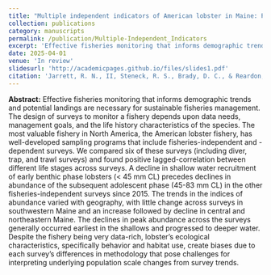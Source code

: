 ```yaml
---
title: "Multiple independent indicators of American lobster in Maine: Patterns in space and time"
collection: publications
category: manuscripts
permalink: /publication/Multiple-Independent_Indicators
excerpt: 'Effective fisheries monitoring that informs demographic trends and potential landings are necessary for sustainable fisheries management. The design of surveys...'
date: 2025-04-01
venue: 'In review'
slidesurl: 'http://academicpages.github.io/files/slides1.pdf'
citation: 'Jarrett, R. N., II, Steneck, R. S., Brady, D. C., & Reardon, Kathleen M. (2025). Multiple independent indicators of American lobster in Maine: Patterns in space and time. In review.'
---
```


<b>Abstract:</b>
Effective fisheries monitoring that informs demographic trends and potential landings are necessary for sustainable fisheries management. The design of surveys to monitor a fishery depends upon data needs, management goals, and the life history characteristics of the species. The most valuable fishery in North America, the American lobster fishery, has well-developed sampling programs that include fisheries-independent and -dependent surveys. We compared six of these surveys (including diver, trap, and trawl surveys) and found positive lagged-correlation between different life stages across surveys. A decline in shallow water recruitment of early benthic phase lobsters (< 45 mm CL) precedes declines in abundance of the subsequent adolescent phase (45-83 mm CL) in the other fisheries-independent surveys since 2015. The trends in the indices of abundance varied with geography, with little change across surveys in southwestern Maine and an increase followed by decline in central and northeastern Maine. The declines in peak abundance across the surveys generally occurred earliest in the shallows and progressed to deeper water. Despite the fishery being very data-rich, lobster’s ecological characteristics, specifically behavior and habitat use, create biases due to each survey’s differences in methodology that pose challenges for interpreting underlying population scale changes from survey trends. 
